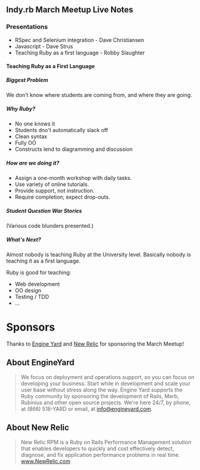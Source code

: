 Indy.rb March Meetup Live Notes
--------------------------------

### Presentations

- RSpec and Selenium integration - Dave Christiansen
- Javascript - Dave Strus
- Teaching Ruby as a first language - Robby Slaughter



#### Teaching Ruby as a First Language


##### Biggest Problem

We don't know where students are coming from, and where they are going.


##### Why Ruby?

* No one knows it
* Students dno't automatically slack off
* Clean syntax
* Fully OO
* Constructs lend to diagramming and discussion


##### How are we doing it?

* Assign a one-month workshop with daily tasks.
* Use variety of online tutorials.
* Provide support, not instruction.
* Require completion; expect drop-outs.


##### Student Question War Stories

(Various code blunders presented.)


##### What's Next?

Almost nobody is teaching Ruby at the University level.
Basically nobody is teaching it as a first language.

Ruby is good for teaching:

* Web development
* OO design
* Testing / TDD
* ...


Sponsors
========
Thanks to [Engine Yard](http://engineyard.com) and [New Relic](http://newrelic.com/) for sponsoring the March Meetup!

About EngineYard
-----------------
> We focus on deployment and operations support, so you can focus on developing your business. Start while in development and scale your user base without stress along the way. Engine Yard supports the Ruby community by sponsoring the development of Rails, Merb, Rubinius and other open source projects. We're here 24/7, by phone, at (866) 518-YARD or email, at info@engineyard.com.

About New Relic
---------------------------
> New Relic RPM is a Ruby on Rails Performance Management solution that enables developers to quickly and cost effectively detect, diagnose, and fix application performance problems in real time. www.NewRelic.com
